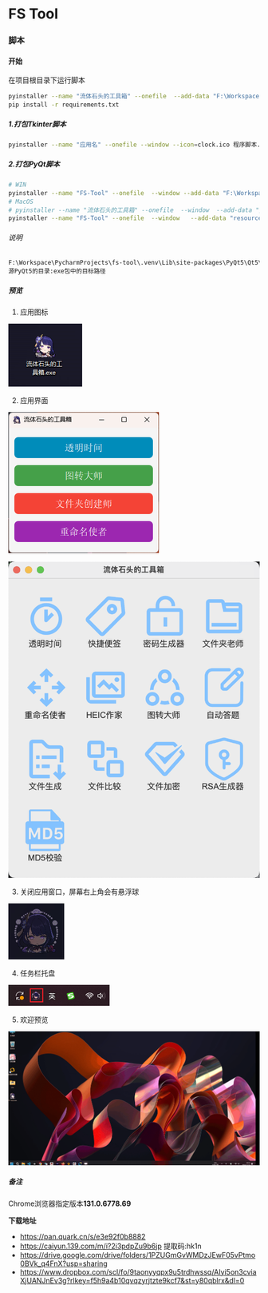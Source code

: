 # FS Tool


### 脚本

#### 开始

在项目根目录下运行脚本
``` bash
pyinstaller --name "流体石头的工具箱" --onefile  --add-data "F:\Workspace\PycharmProjects\fs-tool\.venv\Lib\site-packages\PyQt5\Qt5\bin;./PyQt5/Qt/bin" --add-data "F:\Workspace\PycharmProjects\fs-tool\.venv\Lib\site-packages\PyQt5\Qt5\plugins;./PyQt5/Qt/plugins" --add-data "resources;resources" --add-data "config.json;." --collect-all PyQt5 --icon=resources/app.ico .\app.py
pip install -r requirements.txt
```

##### 1.打包Tkinter脚本
``` bash
pyinstaller --name "应用名" --onefile --window --icon=clock.ico 程序脚本.py
```

##### 2.打包PyQt脚本
``` bash
# WIN
pyinstaller --name "FS-Tool" --onefile  --window --add-data "F:\Workspace\PycharmProjects\fs-tool\.venv\Lib\site-packages\PyQt5\Qt5\bin;./PyQt5/Qt/bin" --add-data "F:\Workspace\PycharmProjects\fs-tool\.venv\Lib\site-packages\PyQt5\Qt5\plugins;./PyQt5/Qt/plugins" --add-data "resources:resources" --add-data "config.json:." --collect-all PyQt5 --icon=resources/app.ico .\app.py
# MacOS
# pyinstaller --name "流体石头的工具箱" --onefile  --window  --add-data "/Users/simonxue/Code/PycharmProjects/FS-Tool/.venv/lib/python3.9/site-packages/PyQt5/Qt5:./PyQt5/Qt" --add-data "/Users/simonxue/Code/PycharmProjects/FS-Tool/.venv/lib/python3.9/site-packages/PyQt5/Qt5/plugins:./PyQt5/Qt/plugins" --add-data "resources:resources" --add-data "config.json:."  --icon=resources/app.ico ./app.py
pyinstaller --name "FS-Tool" --onefile  --window   --add-data "resources:resources" --add-data "config.json:." --icon=resources/app.ico ./app.py
```

###### 说明

``` bash 
F:\Workspace\PycharmProjects\fs-tool\.venv\Lib\site-packages\PyQt5\Qt5\bin;./PyQt5/Qt/bin
源PyQt5的目录:exe包中的目标路径
```

##### 预览
1. 应用图标

![](https://raw.githubusercontent.com/flowstone/fs-tool/release/resources/preview/app-logo.png)

2. 应用界面

![老的界面](https://raw.githubusercontent.com/flowstone/fs-tool/release/resources/preview/app-main-window.png)

![新的界面](https://raw.githubusercontent.com/flowstone/fs-tool/release/resources/preview/1.png)


3. 关闭应用窗口，屏幕右上角会有悬浮球

![](https://raw.githubusercontent.com/flowstone/fs-tool/release/resources/preview/app-mini.png)

4. 任务栏托盘

![](https://raw.githubusercontent.com/flowstone/fs-tool/release/resources/preview/app-menu-bar.png)

5. 欢迎预览

![](https://raw.githubusercontent.com/flowstone/fs-tool/release/resources/preview/start-work.gif)


##### 备注
Chrome浏览器指定版本**131.0.6778.69**

**下载地址**
* https://pan.quark.cn/s/e3e92f0b8882
* https://caiyun.139.com/m/i?2i3pdpZu9b6jp  提取码:hk1n  
* https://drive.google.com/drive/folders/1PZUGmGvWMDzJEwF05vPtmo0BVk_q4FnX?usp=sharing
* https://www.dropbox.com/scl/fo/9taonyyqpx9u5trdhwssq/AIyi5on3cviaXjUANJnEv3g?rlkey=f5h9a4b10qvqzyrjtzte9kcf7&st=y80qblrx&dl=0